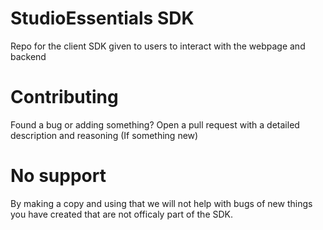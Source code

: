 # StudioEssentials SDK

Repo for the client SDK given to users to interact with the webpage and backend

# Contributing

Found a bug or adding something? Open a pull request with a detailed description and reasoning (If something new)

# No support

By making a copy and using that we will not help with bugs of new things you have created that are not officaly part of the SDK.
